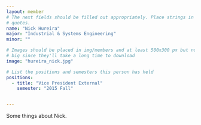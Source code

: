 ```yaml
---
layout: member
# The next fields should be filled out appropriately. Place strings in double 
# quotes.
name: "Nick Hureira"
major: "Industrial & Systems Engineering"
minor: ""

# Images should be placed in img/members and at least 500x300 px but not too
# big since they'll take a long time to download
image: "hureira_nick.jpg"

# List the positions and semesters this person has held
positions:
  - title: "Vice President External"
    semester: "2015 Fall"


---
```

Some things about Nick.